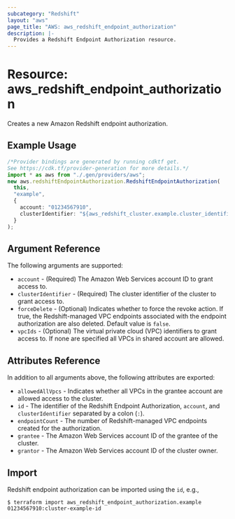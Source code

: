 ```yaml
---
subcategory: "Redshift"
layout: "aws"
page_title: "AWS: aws_redshift_endpoint_authorization"
description: |-
  Provides a Redshift Endpoint Authorization resource.
---
```


# Resource: aws\_redshift\_endpoint\_authorization

Creates a new Amazon Redshift endpoint authorization.

## Example Usage

```typescript
/*Provider bindings are generated by running cdktf get.
See https://cdk.tf/provider-generation for more details.*/
import * as aws from "./.gen/providers/aws";
new aws.redshiftEndpointAuthorization.RedshiftEndpointAuthorization(
  this,
  "example",
  {
    account: "01234567910",
    clusterIdentifier: "${aws_redshift_cluster.example.cluster_identifier}",
  }
);

```

## Argument Reference

The following arguments are supported:

* `account` - (Required) The Amazon Web Services account ID to grant access to.
* `clusterIdentifier` - (Required) The cluster identifier of the cluster to grant access to.
* `forceDelete` - (Optional) Indicates whether to force the revoke action. If true, the Redshift-managed VPC endpoints associated with the endpoint authorization are also deleted. Default value is `false`.
* `vpcIds` - (Optional) The virtual private cloud (VPC) identifiers to grant access to. If none are specified all VPCs in shared account are allowed.

## Attributes Reference

In addition to all arguments above, the following attributes are exported:

* `allowedAllVpcs` - Indicates whether all VPCs in the grantee account are allowed access to the cluster.
* `id` - The identifier of the Redshift Endpoint Authorization, `account`, and `clusterIdentifier` separated by a colon (`:`).
* `endpointCount` - The number of Redshift-managed VPC endpoints created for the authorization.
* `grantee` - The Amazon Web Services account ID of the grantee of the cluster.
* `grantor` - The Amazon Web Services account ID of the cluster owner.

## Import

Redshift endpoint authorization can be imported using the `id`, e.g.,

```console
$ terraform import aws_redshift_endpoint_authorization.example 01234567910:cluster-example-id
```
